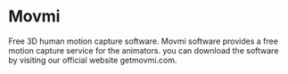 # Movmi
Free 3D human motion capture software.
Movmi software provides a free motion capture service for the animators.
you can download the software by visiting our official website getmovmi.com.
